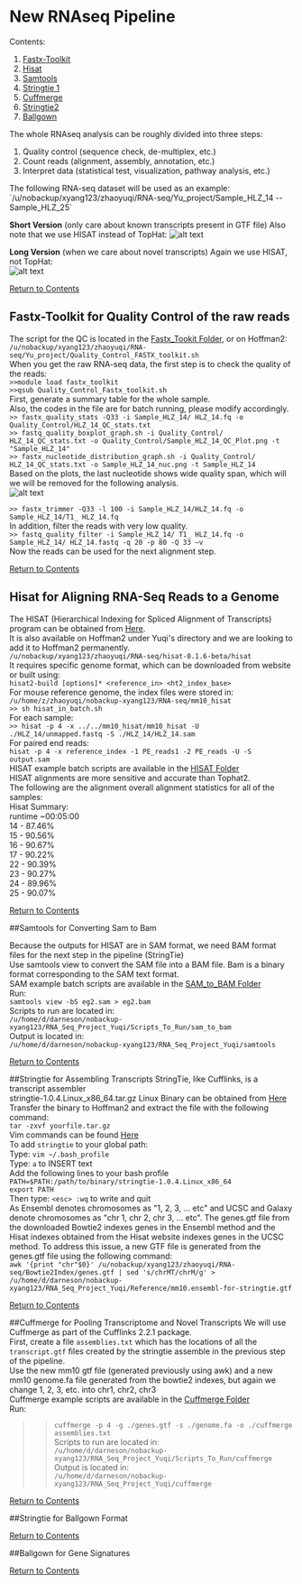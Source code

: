 # New RNAseq Pipeline

Contents: <br />
1. [Fastx-Toolkit](https://github.com/darneson/RNAseq/blob/master/New_Pipeline#fastx-toolkit-for-quality-control-of-the-raw-reads) <br />
2. [Hisat](https://github.com/darneson/RNAseq/blob/master/New_Pipeline#hisat-for-aligning-rna-seq-reads-to-a-genome) <br />
3. [Samtools](https://github.com/darneson/RNAseq/tree/master/New_Pipeline#samtools-for-converting-sam-to-bam) <br />
4. [Stringtie 1](https://github.com/darneson/RNAseq/tree/master/New_Pipeline#stringtie-for-assembling-transcripts) <br />
5. [Cuffmerge](https://github.com/darneson/RNAseq/tree/master/New_Pipeline#cuffmerge-for-pooling-transcriptome-and-novel-transcripts) <br />
6. [Stringtie2](https://github.com/darneson/RNAseq/tree/master/New_Pipeline#stringtie-for-ballgown-format) <br />
7. [Ballgown](https://github.com/darneson/RNAseq/tree/master/New_Pipeline#ballgown-for-gene-signatures) <br />

The whole RNAseq analysis can be roughly divided into three steps:
<ol>
  <li>Quality control (sequence check, de-multiplex, etc.)</li>
  <li>Count reads (alignment, assembly, annotation, etc.)</li>
  <li>Interpret data (statistical test, visualization, pathway analysis, etc.)</li>
</ol>
The following RNA-seq dataset will be used as an example: <br />
`/u/nobackup/xyang123/zhaoyuqi/RNA-seq/Yu_project/Sample_HLZ_14 -- Sample_HLZ_25` <br />

**Short Version** (only care about known transcripts present in GTF file) Also note that we use HISAT instead of TopHat:
![alt text][short-pipeline] 

[short-pipeline]: https://cloud.githubusercontent.com/assets/12090136/9558325/0de2342c-4d99-11e5-82b0-31eb90a4a629.png

**Long Version** (when we care about novel transcripts) Again we use HISAT, not TopHat: <br />
![alt text][long-pipeline]

[long-pipeline]: https://cloud.githubusercontent.com/assets/12090136/9558326/0de22fea-4d99-11e5-8f23-3b851bbfaa53.png

[Return to Contents](https://github.com/darneson/RNAseq/blob/master/New_Pipeline#new-rnaseq-pipeline)

## Fastx-Toolkit for Quality Control of the raw reads
The script for the QC is located in the [Fastx_Tookit Folder](https://github.com/darneson/RNAseq/tree/master/New_Pipeline/Fastx_Toolkit), or on Hoffman2: <br />
`/u/nobackup/xyang123/zhaoyuqi/RNA-seq/Yu_project/Quality_Control_FASTX_toolkit.sh` <br />
When you get the raw RNA-seq data, the first step is to check the quality of the reads: <br />
`>>module load fastx_toolkit` <br />
`>>qsub Quality_Control_Fastx_toolkit.sh` <br />
First, generate a summary table for the whole sample. <br />
Also, the codes in the file are for batch running, please modify accordingly. <br />
`>> fastx_quality_stats -Q33 -i Sample_HLZ_14/ HLZ_14.fq -o Quality_Control/HLZ_14_QC_stats.txt` <br />
`>> fastq_quality_boxplot_graph.sh -i Quality_Control/ HLZ_14_QC_stats.txt -o Quality_Control/Sample_HLZ_14_QC_Plot.png -t "Sample_HLZ_14"` <br />
`>> fastx_nucleotide_distribution_graph.sh -i Quality_Control/ HLZ_14_QC_stats.txt -o Sample_HLZ_14_nuc.png -t Sample_HLZ_14` <br />
Based on the plots, the last nucleotide shows wide quality span, which will we will be removed for the following analysis. <br />
![alt text][qualityscores]

[qualityscores]: https://cloud.githubusercontent.com/assets/12090136/9559029/cb6f7182-4da1-11e5-9461-884b88b8a9ac.png

`>> fastx_trimmer -Q33 -l 100 -i Sample_HLZ_14/HLZ_14.fq -o Sample_HLZ_14/T1_ HLZ_14.fq` <br />
In addition, filter the reads with very low quality. <br />
`>> fastq_quality_filter -i Sample_HLZ_14/ T1_ HLZ_14.fq -o Sample_HLZ_14/ HLZ_14.fastq -q 20 -p 80 -Q 33 –v` <br />
Now the reads can be used for the next alignment step.

[Return to Contents](https://github.com/darneson/RNAseq/blob/master/New_Pipeline#new-rnaseq-pipeline)

## Hisat for Aligning RNA-Seq Reads to a Genome

The HISAT (Hierarchical Indexing for Spliced Alignment of Transcripts) program can be obtained from [Here](https://ccb.jhu.edu/software/hisat/index.shtml). <br />
It is also available on Hoffman2 under Yuqi's directory and we are looking to add it to Hoffman2 permanently. <br />
`/u/nobackup/xyang123/zhaoyuqi/RNA-seq/hisat-0.1.6-beta/hisat` <br />
It requires specific genome format, which can be downloaded from website or built using: <br />
`hisat2-build [options]* <reference_in> <ht2_index_base>` <br />
For mouse reference genome, the index files were stored in: <br />
`/u/home/z/zhaoyuqi/nobackup-xyang123/RNA-seq/mm10_hisat` <br />
`>> sh hisat_in_batch.sh` <br />
For each sample: <br />
`>> hisat -p 4 -x ../../mm10_hisat/mm10_hisat -U ./HLZ_14/unmapped.fastq -S ./HLZ_14/HLZ_14.sam` <br />
For paired end reads: <br />
`hisat -p 4 -x reference_index -1 PE_reads1 -2 PE_reads -U -S output.sam` <br />
HISAT example batch scripts are available in the [HISAT Folder](https://github.com/darneson/RNAseq/tree/master/New_Pipeline/Hisat) <br />
HISAT alignments are more sensitive and accurate than Tophat2. <br />
The following are the alignment overall alignment statistics for all of the samples: <br />
Hisat Summary: <br />
runtime ~00:05:00 <br />
14 - 87.46% <br />
15 - 90.56% <br />
16 - 90.67% <br />
17 - 90.22% <br />
22 - 90.39% <br />
23 - 90.27% <br />
24 - 89.96% <br />
25 - 90.07% <br />

[Return to Contents](https://github.com/darneson/RNAseq/blob/master/New_Pipeline#new-rnaseq-pipeline)

##Samtools for Converting Sam to Bam

Because the outputs for HISAT are in SAM format, we need BAM format files for the next step in the pipeline (StringTie) <br />
Use samtools view to convert the SAM file into a BAM file. Bam is a binary format corresponding to the SAM text format. <br />
SAM example batch scripts are available in the [SAM_to_BAM Folder](https://github.com/darneson/RNAseq/tree/master/New_Pipeline/Sam_to_Bam) <br />
Run: <br />
`samtools view -bS eg2.sam > eg2.bam` <br />
Scripts to run are located in: <br />
`/u/home/d/darneson/nobackup-xyang123/RNA_Seq_Project_Yuqi/Scripts_To_Run/sam_to_bam` <br />
Output is located in: <br />
`/u/home/d/darneson/nobackup-xyang123/RNA_Seq_Project_Yuqi/samtools` <br />


[Return to Contents](https://github.com/darneson/RNAseq/blob/master/New_Pipeline#new-rnaseq-pipeline)

##Stringtie for Assembling Transcripts
StringTie, like Cufflinks, is a transcript assembler <br />
stringtie-1.0.4.Linux_x86_64.tar.gz Linux Binary can be obtained from [Here](http://ccb.jhu.edu/software/stringtie/#install) <br />
Transfer the binary to Hoffman2 and extract the file with the following command: <br />
`tar -zxvf yourfile.tar.gz` <br />
Vim commands can be found [Here](http://www.fprintf.net/vimCheatSheet.html) <br />
To add `stringtie` to your global path: <br />
Type: `vim ~/.bash_profile` <br />
Type:   `a`   to INSERT text <br />
Add the following lines to your bash profile <br />
`PATH=$PATH:/path/to/binary/stringtie-1.0.4.Linux_x86_64` <br />
`export PATH` <br />
Then type:  `<esc> :wq`  to write and quit <br />
As Ensembl denotes chromosomes as "1, 2, 3, ... etc" and UCSC and Galaxy denote chromosomes as "chr 1, chr 2, chr 3, ... etc". The genes.gtf file from the downloaded Bowtie2 indexes genes in the Ensembl method and the Hisat indexes obtained from the Hisat website indexes genes in the UCSC method. To address this issue, a new GTF file is generated from the genes.gtf file using the following command: <br />
`awk '{print "chr"$0}' /u/nobackup/xyang123/zhaoyuqi/RNA-seq/Bowtie2Index/genes.gtf | sed 's/chrMT/chrM/g' > /u/home/d/darneson/nobackup-xyang123/RNA_Seq_Project_Yuqi/Reference/mm10.ensembl-for-stringtie.gtf` <br />

[Return to Contents](https://github.com/darneson/RNAseq/blob/master/New_Pipeline#new-rnaseq-pipeline)

##Cuffmerge for Pooling Transcriptome and Novel Transcripts
We will use Cuffmerge as part of the Cufflinks 2.2.1 package. <br />
First, create a file `assemblies.txt` which has the locations of all the `transcript.gtf` files created by the stringtie assemble in the previous step of the pipeline. <br />
Use the new mm10 gtf file (generated previously using awk) and a new mm10 genome.fa file generated from the bowtie2 indexes, but again we change 1, 2, 3, etc. into chr1, chr2, chr3 <br />
Cuffmerge example scripts are available in the [Cuffmerge Folder](https://github.com/darneson/RNAseq/tree/master/New_Pipeline/Cuffmerge) <br />
Run: <br />
>> `cuffmerge -p 4 -g ./genes.gtf -s ./genome.fa -o ./cuffmerge assemblies.txt` <br />
Scripts to run are located in: <br />
`/u/home/d/darneson/nobackup-xyang123/RNA_Seq_Project_Yuqi/Scripts_To_Run/cuffmerge` <br />
Output is located in: <br />
`/u/home/d/darneson/nobackup-xyang123/RNA_Seq_Project_Yuqi/cuffmerge`

[Return to Contents](https://github.com/darneson/RNAseq/blob/master/New_Pipeline#new-rnaseq-pipeline)

##Stringtie for Ballgown Format


[Return to Contents](https://github.com/darneson/RNAseq/blob/master/New_Pipeline#new-rnaseq-pipeline)

##Ballgown for Gene Signatures


[Return to Contents](https://github.com/darneson/RNAseq/blob/master/New_Pipeline#new-rnaseq-pipeline)

